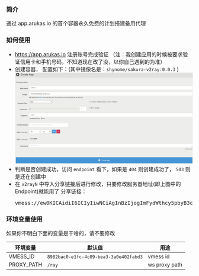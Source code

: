 ### 简介

通过 app.arukas.io 的首个容器永久免费的计划搭建备用代理

### 如何使用

- https://app.arukas.io 注册账号完成验证 （注：我创建应用的时候被要求验证信用卡和手机号码，不知道现在改了没，以你自己遇到的为准）
- 创建容器， 配置如下：(其中镜像名是：`shynome/sakura-v2ray:0.0.3` )
  ![](./docs/sakura-config.jpg)
- 判断是否创建成功，访问 `endpoint` 看下，如果是 `404` 则创建成功了， `503` 则是还在创建中
- 在 `v2rayN` 中导入分享链接后进行修改，只要修改服务器地址(即上图中的 Endpoint)就能用了
  分享链接：<pre>vmess://ew0KICAidiI6ICIyIiwNCiAgInBzIjogImFydWthcy5pbyB3cyIsDQogICJhZGQiOiAic3VpeWkuYXJ1a2FzY2xvdWQuaW8iLA0KICAicG9ydCI6ICI0NDMiLA0KICAiaWQiOiAiODk4MmJhYzAtZTFmYy00YzA5LWJlYTMtM2EwZTQwMmZhYmQzIiwNCiAgImFpZCI6ICI2NCIsDQogICJuZXQiOiAid3MiLA0KICAidHlwZSI6ICJub25lIiwNCiAgImhvc3QiOiAiIiwNCiAgInBhdGgiOiAiL3JheSIsDQogICJ0bHMiOiAidGxzIg0KfQ==</pre>

### 环境变量使用

如果你不明白下面的变量是干啥的，请不要修改

环境变量 | 默认值 | 用途
--|--|--
VMESS_ID | `8982bac0-e1fc-4c09-bea3-3a0e402fabd3` | vmess id
PROXY_PATH | `/ray` | ws proxy path

